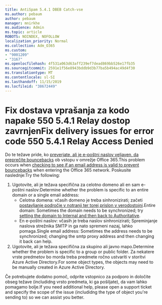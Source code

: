 ```yaml
---
title: AntiSpam 5.4.1 DBEB Catch-vse
ms.author: pebaum
author: pebaum
manager: mnirkhe
ms.audience: Admin
ms.topic: article
ROBOTS: NOINDEX, NOFOLLOW
localization_priority: Normal
ms.collection: Adm_O365
ms.custom:
- "9001209"
- "3167"
ms.openlocfilehash: 4f531a063d63aff239ef7dead869bb526e17fb35
ms.sourcegitcommit: 2591e1f56e8943bddb9d3b77ba5b494ac49d4f30
ms.translationtype: MT
ms.contentlocale: sl-SI
ms.lasthandoff: 11/15/2019
ms.locfileid: "38672449"
---
```

# <a name="fix-delivery-issues-for-error-code-550-541-relay-access-denied"></a><span data-ttu-id="4c026-102">Fix dostava vprašanja za kodo napake 550 5.4.1 Relay dostop zavrnjen</span><span class="sxs-lookup"><span data-stu-id="4c026-102">Fix delivery issues for error code 550 5.4.1 Relay Access Denied</span></span>

<span data-ttu-id="4c026-103">Do te težave pride, ko [preverjate, ali je e-poštni naslov veljaven, da preprečite bouncebacks](https://docs.microsoft.com/exchange/mail-flow-best-practices/use-directory-based-edge-blocking) ob vstopu v omrežje Office 365.</span><span class="sxs-lookup"><span data-stu-id="4c026-103">This problem occurs when [checking to see if an email address is valid to prevent bouncebacks](https://docs.microsoft.com/exchange/mail-flow-best-practices/use-directory-based-edge-blocking) when entering the Office 365 network.</span></span> <span data-ttu-id="4c026-104">Poskusite naslednje:</span><span class="sxs-lookup"><span data-stu-id="4c026-104">Try the following:</span></span>

1. <span data-ttu-id="4c026-105">Ugotovite, ali je težava specifična za celotno domeno ali en sam e-poštni naslov:</span><span class="sxs-lookup"><span data-stu-id="4c026-105">Determine whether the problem is specific to an entire domain or a single email address:</span></span>
    - <span data-ttu-id="4c026-106">Celotna domena: včasih domeno je treba sinhronizirati; začeti [postavljanje področje v notranji ter torej prislon v verodostojni](https://docs.microsoft.com/exchange/mail-flow-best-practices/manage-accepted-domains/manage-accepted-domains).</span><span class="sxs-lookup"><span data-stu-id="4c026-106">Entire domain: Sometimes the domain needs to be synchronized; try [setting the domain to Internal and then back to Authoritative](https://docs.microsoft.com/exchange/mail-flow-best-practices/manage-accepted-domains/manage-accepted-domains).</span></span>
    - <span data-ttu-id="4c026-107">En e-poštni naslov: včasih je treba naslov sinhronizirati; Spreminjanje naslova strežnika SMTP in ga nato spremeni nazaj, lahko pomaga.</span><span class="sxs-lookup"><span data-stu-id="4c026-107">Single email address: Sometimes the address needs to be synchronized; changing the smtp proxy address and then changing it back can help.</span></span>
2. <span data-ttu-id="4c026-108">Ugotovite, ali je težava specifična za skupino ali javno mapo.</span><span class="sxs-lookup"><span data-stu-id="4c026-108">Determine whether the problem is specific to a group or public folder.</span></span> <span data-ttu-id="4c026-109">Za nekatere vrste predmetov bo morda treba predmete ročno ustvariti v storitvi Azure Active Directory.</span><span class="sxs-lookup"><span data-stu-id="4c026-109">For some object types, the objects may need to be manually created in Azure Active Directory.</span></span>

<span data-ttu-id="4c026-110">Če potrebujete dodatno pomoč, odprite vstopnico za podporo in določite obseg težave (includidng vrsto predmeta, ki ga pošiljate), da vam lahko pomagamo bolje.</span><span class="sxs-lookup"><span data-stu-id="4c026-110">If you need additional help, please open a support ticket and specify the scope of the issue (includidng the type of object you're sending to) so we can assist you better.</span></span>